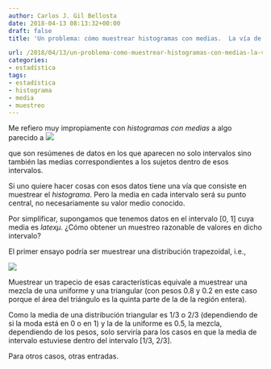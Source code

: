 ```yaml
---
author: Carlos J. Gil Bellosta
date: 2018-04-13 08:13:32+00:00
draft: false
title: 'Un problema: cómo muestrear histogramas con medias.  La vía de los trapecios'

url: /2018/04/13/un-problema-como-muestrear-histogramas-con-medias-la-via-de-los-trapecios/
categories:
- estadística
tags:
- estadística
- histograma
- media
- muestreo
---
```


Me refiero muy impropiamente con _histogramas con medias_ a algo parecido a
![](/wp-uploads/2018/04/histograma_medias.png)


que son resúmenes de datos en los que aparecen no solo intervalos sino también las medias correspondientes a los sujetos dentro de esos intervalos.

Si uno quiere hacer cosas con esos datos tiene una vía que consiste en muestrear el _histograma_. Pero la media en cada intervalo será su punto central, no necesariamente su valor medio conocido.

Por simplificar, supongamos que tenemos datos en el intervalo [0, 1] cuya media es $latex \mu$. ¿Cómo obtener un muestreo razonable de valores en dicho intervalo?

El primer ensayo podría ser muestrear una distribución trapezoidal, i.e.,

![](/wp-uploads/2018/04/muestreo_trapecio.png)


Muestrear un trapecio de esas características equivale a muestrear una mezcla de una uniforme y una triangular (con pesos 0.8 y 0.2 en este caso porque el área del triángulo es la quinta parte de la de la región entera).

Como la media de una distribución triangular es 1/3 o 2/3 (dependiendo de si la moda está en 0 o en 1) y la de la uniforme es 0.5, la mezcla, dependiendo de los pesos, solo serviría para los casos en que la media de intervalo estuviese dentro del intervalo [1/3, 2/3].

Para otros casos, otras entradas.





